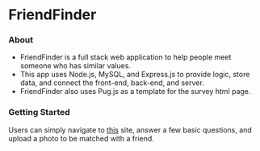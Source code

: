 # FriendFinder

### About
 - FriendFinder is a full stack web application to help people meet someone who has similar values.
 - This app uses Node.js, MySQL, and Express.js to provide logic, store data, and connect the front-end, back-end, and server.
 - FriendFinder also uses Pug.js as a template for the survey html page.

 ### Getting Started
 Users can simply navigate to [this](https://morning-brushlands-36092.herokuapp.com/survey) site, answer a few basic questions, and upload a photo to be matched with a friend.